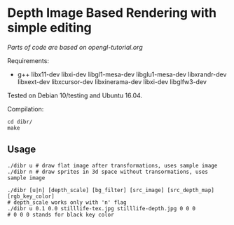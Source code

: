 # Depth Image Based Rendering with simple editing

*Parts of code are based on opengl-tutorial.org*

Requirements:
- g++ libx11-dev libxi-dev libgl1-mesa-dev libglu1-mesa-dev libxrandr-dev libxext-dev libxcursor-dev libxinerama-dev libxi-dev libglfw3-dev

Tested on Debian 10/testing and Ubuntu 16.04.

Compilation:
```
cd dibr/
make
```

## Usage

```
./dibr u # draw flat image after transformations, uses sample image
./dibr n # draw sprites in 3d space without transormations, uses sample image

./dibr [u|n] [depth_scale] [bg_filter] [src_image] [src_depth_map] [rgb_key_color]
# depth_scale works only with 'n' flag
./dibr u 0.1 0.0 stilllife-tex.jpg stilllife-depth.jpg 0 0 0
# 0 0 0 stands for black key color
```
